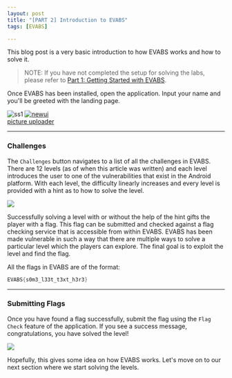 ```yaml
---
layout: post
title: "[PART 2] Introduction to EVABS"
tags: [EVABS]

---
```

This blog post is a very basic introduction to how EVABS works and how to solve it.

> NOTE: If you have not completed the setup for solving the labs, please refer to [Part 1: Getting Started with EVABS](https://www.hawkspawn.com/blog/getting-started-with-evabs/).

Once EVABS has been installed, open the application. Input your name and you'll be greeted with the landing page.

![](https://ibb.co/PCHwkwj "ss1")
<a href="https://ibb.co/PCHwkwj"><img src="https://i.ibb.co/bd9ztzm/newui.jpg" alt="newui" border="0"></a><br /><a target='_blank' href='https://imgbb.com/'>picture uploader</a><br/>

---
### Challenges
The `Challenges` button navigates to a list of all the challenges in EVABS. There are 12 levels (as of when this article was written) and each level introduces the user to one of the vulnerabilities that exist in the Android platform. With each level, the difficulty linearly increases and every level is provided with a hint as to how to solve the level. 

![](https://github.com/abhi-r3v0/blog/blob/gh-pages/images/EVABSP2/ss2.jpg)

Successfully solving a level with or without the help of the hint gifts the player with a flag. This flag can be submitted and checked against a flag checking service that is accessible from within EVABS. EVABS has been made vulnerable in such a way that there are multiple ways to solve a particular level which the players can explore. The final goal is to exploit the level and find the flag.

All the flags in EVABS are of the format:

```java
EVABS{s0m3_l33t_t3xt_h3r3}
```

---
### Submitting Flags

Once you have found a flag successfully, submit the flag using the `Flag Check` feature of the application. If you see a success message, congratulations, you have solved the level! 

![](https://github.com/abhi-r3v0/blog/blob/gh-pages/images/EVABSP2/flagcheck.jpg)

Hopefully, this gives some idea on how EVABS works. 
Let's move on to our next section where we start solving the levels. 
